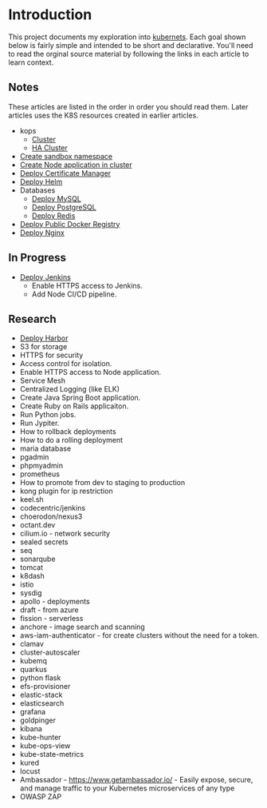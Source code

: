 # Introduction

This project documents my exploration into [kubernets](https://kubernetes.io/). Each goal shown below is fairly simple and intended to be short and declarative. You'll need to read the orginal source material by following the links in each article to learn context.

## Notes

These articles are listed in the order in order you should read them. Later articles uses the K8S resources created in earlier articles.

* kops
    * [Cluster](docs/create-cluster.md)
    * [HA Cluster](docs/create-ha-cluster.md)
* [Create sandbox namespace](docs/create-sandbox-namespace.md)
* [Create Node application in cluster](docs/deploy-node-application.md)
* [Deploy Certificate Manager](docs/deploy-cert-manager.md)
* [Deploy Helm](docs/deploy-helm.md)
* Databases
    * [Deploy MySQL](docs/deploy-mysql.md)
    * [Deploy PostgreSQL](docs/deploy-postgresql.md)
    * [Deploy Redis](docs/deploy-redis.md)
* [Deploy Public Docker Registry](docs/deploy-public-docker-registry.md)
* [Deploy Nginx](docs/deploy-nginx.md)

## In Progress

* [Deploy Jenkins](docs/deploy-jenkins.md)
    * Enable HTTPS access to Jenkins.
    * Add Node CI/CD pipeline.

## Research

* [Deploy Harbor](docs/deploy-harbor.md)
* S3 for storage
* HTTPS for security
* Access control for isolation.
* Enable HTTPS access to Node application.
* Service Mesh
* Centralized Logging (like ELK)
* Create Java Spring Boot application.
* Create Ruby on Rails applicaiton.
* Run Python jobs.
* Run Jypiter.
* How to rollback deployments
* How to do a rolling deployment
* maria database
* pgadmin
* phpmyadmin
* prometheus
* How to promote from dev to staging to production
* kong plugin for ip restriction
* keel.sh
* codecentric/jenkins
* choerodon/nexus3
* octant.dev
* cilium.io - network security
* sealed secrets
* seq
* sonarqube
* tomcat
* k8dash
* istio
* sysdig
* apollo - deployments
* draft - from azure
* fission - serverless
* anchore - image search and scanning
* aws-iam-authenticator - for create clusters without the need for a token.
* clamav
* cluster-autoscaler
* kubemq
* quarkus
* python flask
* efs-provisioner
* elastic-stack
* elasticsearch
* grafana
* goldpinger
* kibana
* kube-hunter
* kube-ops-view
* kube-state-metrics
* kured
* locust
* Ambassador - https://www.getambassador.io/ - Easily expose, secure, and manage traffic to your Kubernetes microservices of any type
* OWASP ZAP
